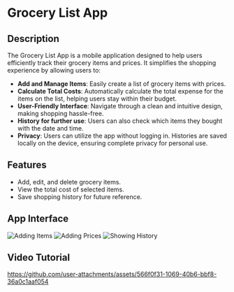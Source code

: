 # Grocery List App

## Description
The Grocery List App is a mobile application designed to help users efficiently track their grocery items and prices. It simplifies the shopping experience by allowing users to:

- **Add and Manage Items**: Easily create a list of grocery items with prices.
- **Calculate Total Costs**: Automatically calculate the total expense for the items on the list, helping users stay within their budget.
- **User-Friendly Interface**: Navigate through a clean and intuitive design, making shopping hassle-free.
- **History for further use**: Users can also check which items they bought with the date and time.
- **Privacy**: Users can utilize the app without logging in. Histories are saved locally on the device, ensuring complete privacy for personal use.

## Features
- Add, edit, and delete grocery items.
- View the total cost of selected items.
- Save shopping history for future reference.

## App Interface
![Adding Items](https://github.com/user-attachments/assets/a5ea14c2-eb55-45e1-8430-c9e09e7bcc39)
![Adding Prices](https://github.com/user-attachments/assets/9a1ff521-f525-460c-993b-a6de616466c2)
![Showing History](https://github.com/user-attachments/assets/3e780efd-46d7-446d-bbe3-27a3a731016a)

## Video Tutorial
https://github.com/user-attachments/assets/566f0f31-1069-40b6-bbf8-36a0c1aaf054
